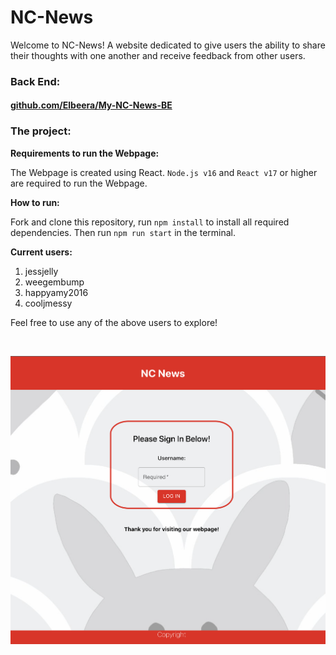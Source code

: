# NC-News

Welcome to NC-News! A website dedicated to give users the ability to share their thoughts with one another and receive feedback from other users.

### Back End:

#### [github.com/Elbeera/My-NC-News-BE](https://github.com/Elbeera/My-NC-News-BE)

### The project:

**Requirements to run the Webpage:**

The Webpage is created using React. `Node.js v16` and `React v17` or higher are required to run the Webpage.

**How to run:**

Fork and clone this repository, run `npm install` to install all required dependencies. Then run `npm run start` in the terminal.

**Current users:**

1. jessjelly
2. weegembump
3. happyamy2016
4. cooljmessy

Feel free to use any of the above users to explore!

<br />

![Alt text](./src/images/HomePage.png)

